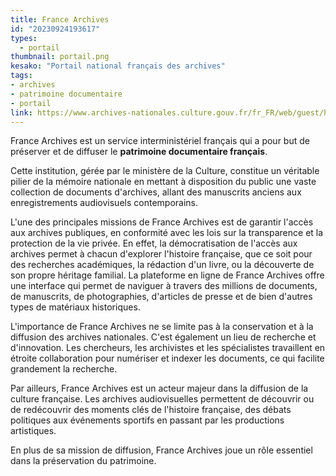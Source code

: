 ```yaml
---
title: France Archives
id: "20230924193617"
types:
  - portail
thumbnail: portail.png
kesako: "Portail national français des archives"
tags:
- archives
- patrimoine documentaire
- portail
link: https://www.archives-nationales.culture.gouv.fr/fr_FR/web/guest/home
---
```


France Archives est un service interministériel français qui a pour but de préserver et de diffuser le **patrimoine documentaire français**. 

Cette institution, gérée par le ministère de la Culture, constitue un véritable pilier de la mémoire nationale en mettant à disposition du public une vaste collection de documents d'archives, allant des manuscrits anciens aux enregistrements audiovisuels contemporains.

L'une des principales missions de France Archives est de garantir l'accès aux archives publiques, en conformité avec les lois sur la transparence et la protection de la vie privée. En effet, la démocratisation de l'accès aux archives permet à chacun d'explorer l'histoire française, que ce soit pour des recherches académiques, la rédaction d'un livre, ou la découverte de son propre héritage familial. La plateforme en ligne de France Archives offre une interface qui permet de naviguer à travers des millions de documents, de manuscrits, de photographies, d'articles de presse et de bien d'autres types de matériaux historiques.

L'importance de France Archives ne se limite pas à la conservation et à la diffusion des archives nationales. C'est également un lieu de recherche et d'innovation. Les chercheurs, les archivistes et les spécialistes travaillent en étroite collaboration pour numériser et indexer les documents, ce qui facilite grandement la recherche. 


Par ailleurs, France Archives est un acteur majeur dans la diffusion de la culture française. Les archives audiovisuelles permettent de découvrir ou de redécouvrir des moments clés de l'histoire française, des débats politiques aux événements sportifs en passant par les productions artistiques. 

En plus de sa mission de diffusion, France Archives joue un rôle essentiel dans la préservation du patrimoine. 



